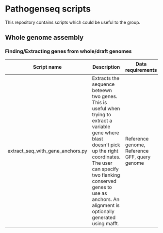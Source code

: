 # Pathogenseq scripts

This repository contains scripts which could be useful to the group.

## Whole genome assembly
### Finding/Extracting genes from whole/draft genomes

|  Script name               |  Description   |          Data requirements          | Software requirements |
|----------------------------------|---------|-------------------------|--|
| extract_seq_with_gene_anchors.py    | Extracts the sequence beteewn two genes. This is useful when trying to extract a variable gene where blast doesn't pick up the right coordinates. The user can specify two flanking conserved genes to use as anchors. An alignment is optionally generated using mafft. | Reference genome, Reference GFF, query genome | biopython, blast, samtools, mafft                    |
